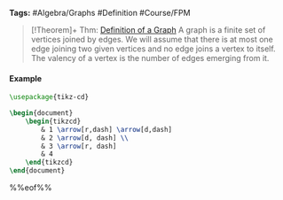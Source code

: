 ---
---

**Tags:** #Algebra/Graphs #Definition #Course/FPM 

 > 
 > \[!Theorem\]+ Thm: [Definition of a Graph](Definition%20of%20a%20Graph.md)
 > A graph is a finite set of vertices joined by edges. We will assume that there is at most one edge joining two given vertices and no edge joins a vertex to itself. The valency of a vertex is the number of edges emerging from it.

#### Example

````tikz
\usepackage{tikz-cd}

\begin{document}
	\begin{tikzcd}
	    & 1 \arrow[r,dash] \arrow[d,dash]
	    & 2 \arrow[d, dash] \\
	    & 3 \arrow[r, dash]
	    & 4
	\end{tikzcd}
\end{document}
````

%%eof%%
